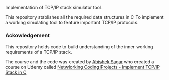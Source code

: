 Implementation of TCP/IP stack simulator tool.

This repository stablishes all the required data structures in C To implement a working simulating tool to feature important TCP/IP protocols.



### Ackowledgement

This repository holds code to build understanding of the inner working requirements of a TCP/IP stack.

The course and the code was created by [Abishek Sagar](https://github.com/sachinites) who created a course on Udemy called [Netwlorking Coding Projects - Implement TCP/IP Stack in C](https://www.udemy.com/course/tcpipstack/)
